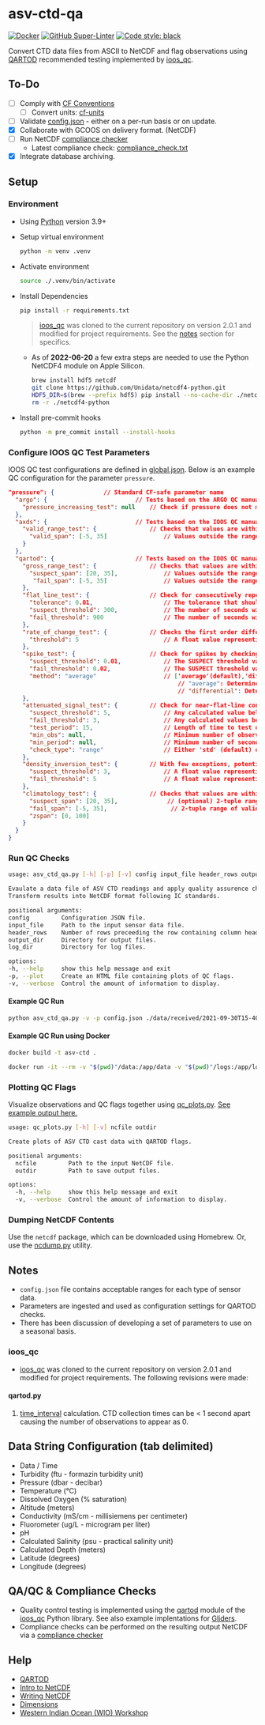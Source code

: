 # asv-ctd-qa

[![Docker](https://github.com/IntegralEnvision/asv-ctd-qa/workflows/docker%20build/badge.svg)](https://github.com/IntegralEnvision/asv-ctd-qa/workflows/docker-build.yml)
[![GitHub Super-Linter](https://github.com/IntegralEnvision/asv-ctd-qa/workflows/lint%20code%20base/badge.svg)](https://github.com/marketplace/actions/super-linter)
[![Code style: black](https://img.shields.io/badge/code%20style-black-000000.svg)](https://github.com/psf/black)

Convert CTD data files from ASCII to NetCDF and flag observations using [QARTOD](https://ioos.noaa.gov/project/qartod/) recommended testing implemented by [ioos_qc](https://github.com/ioos/ioos_qc).

## To-Do

- [ ] Comply with [CF Conventions](http://cfconventions.org/cf-conventions/v1.6.0/cf-conventions.html)
  - [ ] Convert units: [cf-units](https://pypi.org/project/cf-units/)
- [ ] Validate [config.json](./config.json) - either on a per-run basis or on update.
- [x] Collaborate with GCOOS on delivery format. (NetCDF)
- [ ] Run NetCDF [compliance checker](https://github.com/ioos/compliance-checker)
  - Latest compliance check: [compliance_check.txt](./compliance_check.txt)
- [x] Integrate database archiving.

## Setup

### Environment

- Using [Python](https://www.python.org/downloads/release/python-3100/) version 3.9+

- Setup virtual environment

  ```bash
  python -m venv .venv
  ```

- Activate environment

  ```bash
  source ./.venv/bin/activate
  ```

- Install Dependencies

  ```bash
  pip install -r requirements.txt
  ```

  > [ioos_qc](https://github.com/ioos/ioos_qc) was cloned to the current repository on version 2.0.1 and modified for project requirements. See the [notes](#notes) section for specifics.

  - As of **2022-06-20** a few extra steps are needed to use the Python NetCDF4 module on Apple Silicon.

    ```bash
    brew install hdf5 netcdf
    git clone https://github.com/Unidata/netcdf4-python.git
    HDF5_DIR=$(brew --prefix hdf5) pip install --no-cache-dir ./netcdf4-python
    rm -r ./netcdf4-python
    ```

- Install pre-commit hooks

  ```bash
  python -m pre_commit install --install-hooks
  ```

### Configure IOOS QC Test Parameters

IOOS QC test configurations are defined in [global.json](global.json). Below is an example QC configuration for the parameter `pressure`.

```json
"pressure": {              // Standard CF-safe parameter name
  "argo": {                         // Tests based on the ARGO QC manual
    "pressure_increasing_test": null    // Check if pressure does not monotonically increase
  },
  "axds": {                         // Tests based on the IOOS QC manual
    "valid_range_test": {               // Checks that values are within a min/max range. This is not unlike a `qartod.gross_range_test` with fail and suspect bounds being equal, except that here we specify the inclusive range that should pass instead of the exclusive bounds which should fail
      "valid_span": [-5, 35]                // Values outside the range will FAIL
    }
  },
  "qartod": {                       // Tests based on the IOOS QC manual
    "gross_range_test": {               // Checks that values are within reasonable range bounds.
      "suspect_span": [20, 35],             // Values outside the range will be SUSPECT
       "fail_span": [-5, 35]                // Values outside the range will be FAIL
    },
    "flat_line_test": {                 // Check for consecutively repeated values within a tolerance.
      "tolerance": 0.01,                    // The tolerance that should be exceeded between consecutive values.
      "suspect_threshold": 300,             // The number of seconds within `tolerance` to allow before being flagged as SUSPECT.
      "fail_threshold": 900                 // The number of seconds within `tolerance` to allow before being flagged as FAIL.
    },
    "rate_of_change_test": {            // Checks the first order difference of a series of values to see if there are any values exceeding a threshold defined by the inputs. These are then marked as SUSPECT.
      "threshold": 5                        // A float value representing a rate of change over time, in observation units per second.
    },
    "spike_test": {                     // Check for spikes by checking neighboring data against thresholds.
      "suspect_threshold": 0.01,            // The SUSPECT threshold value, in observations units.
      "fail_threshold": 0.02,               // The SUSPECT threshold value, in observations units.
      "method": "average"                   // ['average'(default),'differential'] optional input to assign the method used to detect spikes.
                                                // "average": Determine if there is a spike at data point n-1 by subtracting the midpoint of n and n-2 and taking the absolute value of this quantity, and checking if it exceeds a low or high threshold.
                                                // "differential": Determine if there is a spike at data point n by calculating the difference between n and n-1 and n+1 and n variation. To considered, (n - n-1)*(n+1 - n) should be smaller than zero (in opposite direction).
    },
    "attenuated_signal_test": {         // Check for near-flat-line conditions using a range or standard deviation.
      "suspect_threshold": 5,               // Any calculated value below this amount will be flagged as SUSPECT. In observations units.
      "fail_threshold": 3,                  // Any calculated values below this amount will be flagged as FAIL. In observations units.
      "test_period": 15,                    // Length of time to test over in seconds [optional]. Otherwise, will test against entire `inp`.
      "min_obs": null,                      // Minimum number of observations in window required to calculate a result [optional]. Otherwise, test will start at beginning of time series. Note: you can specify either `min_obs` or `min_period`, but not both.
      "min_period": null,                   // Minimum number of seconds in test_period required to calculate a result [optional]. Otherwise, test will start at beginning of time series. Note: you can specify either `min_obs` or `min_period`, but not both.
      "check_type": "range"                 // Either 'std' (default) or 'range', depending on the type of check you wish to perform.
    },
    "density_inversion_test": {         // With few exceptions, potential water density will increase with increasing pressure. When vertical profile data is obtained, this test is used to flag as failed T, C, and SP observations, which yield densities that do not sufficiently increase with pressure. A small operator-selected density threshold (DT) allows for micro-turbulent exceptions.
      "suspect_threshold": 3,               // A float value representing a maximum potential density(or sigma0) variation to be tolerated, downward density variation exceeding this will be flagged as SUSPECT.
      "fail_threshold": 5                   // A float value representing a maximum potential density(or sigma0) variation to be tolerated, downward density variation exceeding this will be flagged as FAIL.
    },
    "climatology_test": {               // Checks that values are within reasonable range bounds and flags as SUSPECT.
      "suspect_span": [20, 35],              // (optional) 2-tuple range of valid values. This is passed in as the fail_span to the gross_range_test.
      "fail_span": [-5, 35],                  // 2-tuple range of valid values. This is passed in as the suspect_span to the gross_range test.
      "zspan": [0, 100]
    }
  }
}
```

### Run QC Checks

  ```bash
usage: asv_ctd_qa.py [-h] [-p] [-v] config input_file header_rows output_dir log_dir

Evaulate a data file of ASV CTD readings and apply quality assurence checks following QARTOD methods and assigning data quality flags as appropriate.
Transform results into NetCDF format following IC standards.

positional arguments:
  config         Configuration JSON file.
  input_file     Path to the input sensor data file.
  header_rows    Number of rows preceeding the row containing column headers.
  output_dir     Directory for output files.
  log_dir        Directory for log files.

options:
  -h, --help     show this help message and exit
  -p, --plot     Create an HTML file containing plots of QC flags.
  -v, --verbose  Control the amount of information to display.
  ```

#### Example QC Run

  ```bash
  python asv_ctd_qa.py -v -p config.json ./data/received/2021-09-30T15-40-11.0.txt 0 ./data/processed logs
  ```

#### Example QC Run using Docker

```bash
docker build -t asv-ctd .
```

```bash
docker run -it --rm -v "$(pwd)"/data:/app/data -v "$(pwd)"/logs:/app/logs -v "$(pwd)"/ioos_qc:/app/ioos_qc asv-ctd python asv_ctd_qa.py -v -p config.json ./data/received/2021-09-30T15-40-11.0.txt 0 ./data/processed ./logs
```

### Plotting QC Flags

Visualize observations and QC flags together using [qc_plots.py](./qc_plots.py). [See example output here.](./data/processed/plots/2021-09-30T15-40-11.0.txt.nc/2021-09-30T15-40-11.0.txt.nc.html)

```bash
usage: qc_plots.py [-h] [-v] ncfile outdir

Create plots of ASV CTD cast data with QARTOD flags.

positional arguments:
  ncfile         Path to the input NetCDF file.
  outdir         Path to save output files.

options:
  -h, --help     show this help message and exit
  -v, --verbose  Control the amount of information to display.
```

### Dumping NetCDF Contents

Use the `netcdf` package, which can be downloaded using Homebrew. Or, use the [ncdump.py](./ncdump.py) utility.

## Notes

- `config.json` file contains acceptable ranges for each type of sensor data.
- Parameters are ingested and used as configuration settings for QARTOD checks.
- There has been discussion of developing a set of parameters to use on a seasonal basis.

### ioos_qc

- [ioos_qc](https://github.com/ioos/ioos_qc) was cloned to the current repository on version 2.0.1 and modified for project requirements. The following revisions were made:

#### qartod.py

1. [time_interval](https://github.com/IntegralEnvision/asv-ctd-qa/commit/a249dd4ee84f719696fb31ecd6eabd9edd0f6a33#diff-32c09032f00f303300ace35369debee33af51ceb355defcce878c489bdc3af6aR646) calculation. CTD collection times can be < 1 second apart causing the number of observations to appear as 0.

## Data String Configuration (tab delimited)

- Data / Time
- Turbidity (ftu - formazin turbidity unit)
- Pressure (dbar - decibar)
- Temperature (°C)
- Dissolved Oxygen (% saturation)
- Altitude (meters)
- Conductivity (mS/cm - millisiemens per centimeter)
- Fluorometer (ug/L - microgram per liter)
- pH
- Calculated Salinity (psu - practical salinity unit)
- Calculated Depth (meters)
- Latitude (degrees)
- Longitude (degrees)

## QA/QC & Compliance Checks

- Quality control testing is implemented using the [qartod](https://ioos.github.io/ioos_qc/api/ioos_qc.html#module-ioos_qc.qartod) module of the [ioos_qc](https://github.com/ioos/ioos_qc) Python library. See also example implentations for [Gliders](https://github.com/ioos/glider-dac).
- Compliance checks can be performed on the resulting output NetCDF via a [compliance checker](https://github.com/ioos/compliance-checker)

## Help

- [QARTOD](https://ioos.noaa.gov/project/qartod/)
- [Intro to NetCDF](https://adyork.github.io/python-oceanography-lesson/17-Intro-NetCDF/index.html)
- [Writing NetCDF](https://www.earthinversion.com/utilities/Writing-NetCDF4-Data-using-Python/)
- [Dimensions](http://www.bic.mni.mcgill.ca/users/sean/Docs/netcdf/guide.txn_12.html)
- [Western Indian Ocean (WIO) Workshop](https://github.com/MathewBiddle/WIO_workshop)
